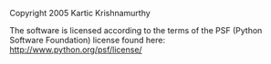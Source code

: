 Copyright 2005 Kartic Krishnamurthy

The software is licensed according to the terms of the PSF (Python Software Foundation) license found here: http://www.python.org/psf/license/